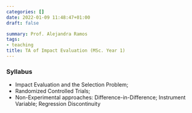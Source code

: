```yaml
---
categories: []
date: 2022-01-09 11:48:47+01:00
draft: false

summary: Prof. Alejandra Ramos
tags:
- teaching
title: TA of Impact Evaluation (MSc. Year 1)
---
```



### Syllabus 
- Impact Evaluation and the Selection Problem;
- Randomized Controlled Trials;
- Non-Experimental approaches: Difference-in-Difference; Instrument Variable; Regression Discontinuity


